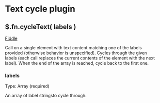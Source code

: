 # Text cycle plugin
## $.fn.cycleText( labels )
[Fiddle](http://jsfiddle.net/PeterChaplin/6nuMD/)

Call on a single element with text content matching one of the labels provided (otherwise behavior is unspecified).
Cycles through the given labels (each call replaces the current contents of the element with the next label).
When the end of the array is reached, cycle back to the first one.

### labels
Type: Array (required)

An array of label stringsto cycle through.